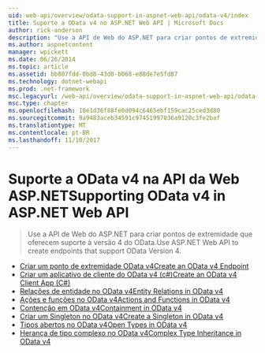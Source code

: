 ```yaml
---
uid: web-api/overview/odata-support-in-aspnet-web-api/odata-v4/index
title: Suporte a OData v4 no ASP.NET Web API | Microsoft Docs
author: rick-anderson
description: "Use a API de Web do ASP.NET para criar pontos de extremidade que oferecem suporte à versão 4 do OData."
ms.author: aspnetcontent
manager: wpickett
ms.date: 06/26/2014
ms.topic: article
ms.assetid: bb807fdd-0bd8-43d0-b068-e88de7e5fd87
ms.technology: dotnet-webapi
ms.prod: .net-framework
msc.legacyurl: /web-api/overview/odata-support-in-aspnet-web-api/odata-v4
msc.type: chapter
ms.openlocfilehash: 10e1d36f88fe0d094c6465ebf159cac25ced3d80
ms.sourcegitcommit: 9a9483aceb34591c97451997036a9120c3fe2baf
ms.translationtype: MT
ms.contentlocale: pt-BR
ms.lasthandoff: 11/10/2017
---
```

<a name="supporting-odata-v4-in-aspnet-web-api"></a><span data-ttu-id="21d04-103">Suporte a OData v4 na API da Web ASP.NET</span><span class="sxs-lookup"><span data-stu-id="21d04-103">Supporting OData v4 in ASP.NET Web API</span></span>
====================
> <span data-ttu-id="21d04-104">Use a API de Web do ASP.NET para criar pontos de extremidade que oferecem suporte à versão 4 do OData.</span><span class="sxs-lookup"><span data-stu-id="21d04-104">Use ASP.NET Web API to create endpoints that support OData Version 4.</span></span>


- [<span data-ttu-id="21d04-105">Criar um ponto de extremidade OData v4</span><span class="sxs-lookup"><span data-stu-id="21d04-105">Create an OData v4 Endpoint</span></span>](create-an-odata-v4-endpoint.md)
- [<span data-ttu-id="21d04-106">Criar um aplicativo de cliente do OData v4 (c#)</span><span class="sxs-lookup"><span data-stu-id="21d04-106">Create an OData v4 Client App (C#)</span></span>](create-an-odata-v4-client-app.md)
- [<span data-ttu-id="21d04-107">Relações de entidade no OData v4</span><span class="sxs-lookup"><span data-stu-id="21d04-107">Entity Relations in OData v4</span></span>](entity-relations-in-odata-v4.md)
- [<span data-ttu-id="21d04-108">Ações e funções no OData v4</span><span class="sxs-lookup"><span data-stu-id="21d04-108">Actions and Functions in OData v4</span></span>](odata-actions-and-functions.md)
- [<span data-ttu-id="21d04-109">Contenção em OData v4</span><span class="sxs-lookup"><span data-stu-id="21d04-109">Containment in OData v4</span></span>](odata-containment-in-web-api-22.md)
- [<span data-ttu-id="21d04-110">Criar um Singleton no OData v4</span><span class="sxs-lookup"><span data-stu-id="21d04-110">Create a Singleton in OData v4</span></span>](using-a-singleton-in-an-odata-endpoint-in-web-api-22.md)
- [<span data-ttu-id="21d04-111">Tipos abertos no OData v4</span><span class="sxs-lookup"><span data-stu-id="21d04-111">Open Types in OData v4</span></span>](use-open-types-in-odata-v4.md)
- [<span data-ttu-id="21d04-112">Herança de tipo complexo no OData v4</span><span class="sxs-lookup"><span data-stu-id="21d04-112">Complex Type Inheritance in OData v4</span></span>](complex-type-inheritance-in-odata-v4.md)
